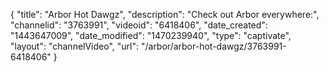 {
    "title": "Arbor Hot Dawgz",
    "description": "Check out Arbor everywhere:",
    "channelid": "3763991",
    "videoid": "6418406",
    "date_created": "1443647009",
    "date_modified": "1470239940",
    "type": "captivate",
    "layout": "channelVideo",
    "url": "\/arbor\/arbor-hot-dawgz\/3763991-6418406"
}